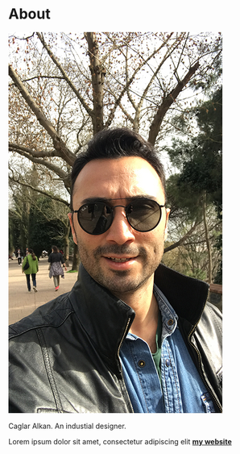 # About

![](../images/perezoso.jpg)

Caglar Alkan. An industial designer.

Lorem ipsum dolor sit amet, consectetur adipiscing elit **[my website](https://community.emergentfutures.io/courses/5566525/content)**

